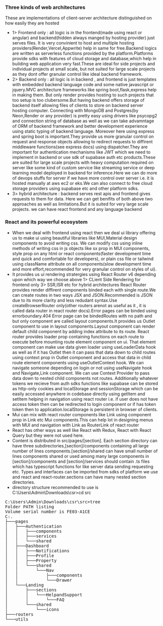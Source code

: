 ### Three kinds of web architectures
These are implementations of client-server architecture distinguished on how easily they are hosted
- 1> Frontend only : all logic is in the frontend(made using react or angular) and backend(hidden always manged by hosting provider) just serves files. It is very convinient to host and multiple hosting providers(Render,Vercel,Appwrite) help in same for free.Backend logics are written as serverless functions provided by the platform.Platforms provide sdks with features of cloud storage and database,which help in building web application very fast.These are ideal for side projects and individual projects at small scale, but not suited for large scale projects as they dont offer granular control like ideal backend framework.
- 2> Backend only : all logic is in backend , and frontend is just templates with embedded backend language code and some native javascript or jquery.MVC architecture frameworks like spring boot,flask,express help in making them. But only render provides hosting to such projects that too setup is too clubersome.But having backend offers storage of backend itself allowing files of clients to store on backend server hosting computer. Connecting with MongoDB and Postgres(by Neon,Render or any provider) is pretty easy using drivers like psycopg2 and connection string of database as well as we can take advamntage of ORM of backend framework and better development experience using static typing of backend language. Moreover here using express and spring boot is important.They provide us more granular control on request and response objects allowing to redirect requests to diffirent middleware functions(see express docs) using dispatcher.They are important for authentication mechanisms like JWT which we need to implement in backend or use sdk of supabase auth etc products.These are suited for large scale projects with heavy computation required on server like some kind of custom service like streaming service or deep learning model deployed in backend for inference.Here we can do more of devops stuffs for server if we have more control over server i.e. it is hosted manually at aws ec2 or eks.We can also connect to free cloud storage providers using supabase etc and other platform sdks.
- 3> hybrid architecture : backend serves rest apis and frontend gives requests to them for data. Here we can get benifits of both above two approaches as well as limitations.But it is suited for very large scale projects. we can have react frontend and any language backend

### React and its powerful ecosystem
- When we deal with frontend using react then we deal ui library offering us to make ui using beautiful libraries like MUI,Material design components to avoid writing css. We can modify css using inline methods of writing css in js objects like sx prop in MUI components, style prop on any html or react components(faster development time and quick and comfortable for developers), or plain css file or tailwind using className attribute on all components(slow development time and more effort,recommended for very granular control on styles of ui).
- It provides us ui rendering stratergies using React Router v6 depending upon which way we choose above 
1> CLient Side Rendering for frontend only
3> SSR,ISR etc for hybrid architectures
React Router provides render diffirent components binded each with single route.We can create routes in two ways JSX and JSON.Recommended is JSON due to its more clarity and less redudant syntax.Use createBrowserRouter only(other routers arenot as useful as it , it is called data router in react router docs).Error pages can be binded using errorboundary.404 Error page can be bindedRoutes with no path and but only component are called layout components.It provides us Outlet component to use in layout components.Layout component can render default child component by adding index attribute to its route.
React router provides loader prop containing functions on each route to execute before mounting route element component on ui. That element component can make use data given loader using useLoaderData hook as well as if it has Outlet then it can pass that data down to child routes using context prop in Outlet component and access that data in child route element components using useOutletContext hook.
We can navigate someone depending on login or not using useNavigate hook and Navigate,Link component.
We can use Context Provider to pass data down to nested child components not routes.
Additionally whatever tokens we recieve from auth sdks functions like supabase can be stored as http-only cookies and localStorage and sessionStorage which can be easily accessed anywhere in codebase directly using getItem and setItem helping in navigation using react router i.e. if user does not have access token then can be redirected to login component or if has token token then to application.localStorage is persistent in browser of clients.
- Mui can mix with react router components like Link using component prop in Link etc Mui components.This can help lot in designing menus with MUI and navigation with Link as RouterLink of react router
- React has other ways as well like React with Redux, React with React Query but they were not used here.
- Content is distributed in src/pages/[section]. Each section directory can have three subdirectories,[section]/components containing all large number of lines components.[section]/shared can have small number of lines components shared or used among many large components in [section]/components and [section]/services should contain .ts files which has typescript functions for like server data sending requesting etc. Types and interfaces can be imported from sdks of platform we use and react and react-router.sections can have many nested section directories.
- directory structure recommended to use is
  C:\Users\Admin\Downloads\csr>cd src
<pre>
C:\Users\Admin\Downloads\csr\src>tree
Folder PATH listing
Volume serial number is FE03-A1CE
C:.
├───pages
│   ├───Authentication
│   │   ├───components
│   │   ├───services
│   │   └───shared
│   ├───Dashboard
│   │   ├───Notifications
│   │   ├───Profile
│   │   ├───Property
│   │   └───shared
│   │       └───Nav
│   │           ├───components
│   │           └───Drawer
│   └───Landing
│       ├───sections
│       │   └───HelpandSupport
│       │       └───FAQ
│       └───shared
│           └───icons
├───routers
└───utils
</pre>
  
